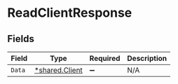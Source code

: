 # ReadClientResponse


## Fields

| Field                                                  | Type                                                   | Required                                               | Description                                            |
| ------------------------------------------------------ | ------------------------------------------------------ | ------------------------------------------------------ | ------------------------------------------------------ |
| `Data`                                                 | [*shared.Client](../../../pkg/models/shared/client.md) | :heavy_minus_sign:                                     | N/A                                                    |